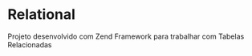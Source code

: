 Relational
==========

Projeto desenvolvido com Zend Framework para trabalhar com Tabelas Relacionadas